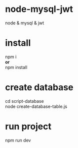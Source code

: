# node-mysql-jwt
node &amp; mysql &amp; jwt

# install
npm i<br>
<b>or</b><br> 
npm install


# create database
cd script-database <br>
node create-database-table.js

# run project
npm run dev
